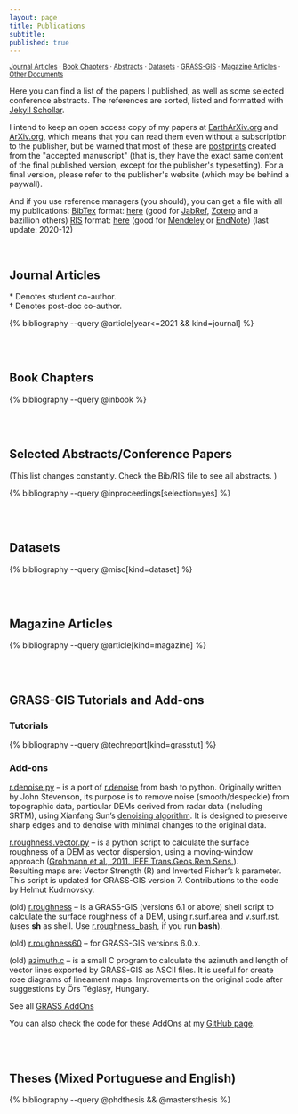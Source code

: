 ```yaml
---
layout: page
title: Publications
subtitle: 
published: true
---
```

<sup>[Journal Articles](#papers) · [Book Chapters](#chapters) · [Abstracts](#abstracts) · [Datasets](#datasets) · [GRASS-GIS](#grass) · [Magazine Articles](#magazine) · [Other Documents](#other)</sup>  

Here you can find a list of the papers I published, as well as some selected conference abstracts. The references are sorted, listed and formatted with [Jekyll Schollar](https://github.com/inukshuk/jekyll-scholar).   

I intend to keep an open access copy of my papers at [EarthArXiv.org](https://osf.io/preprints/eartharxiv/) and [ArXiv.org](https://arxiv.org/), which means that you can read them even without a subscription to the publisher, but be warned that most of these are [postprints](http://www.sherpa.ac.uk/romeoinfo.html) created from the "accepted manuscript" (that is, they have the exact same content of the final published version, except for the publisher's typesetting). For a final version, please refer to the publisher's website (which may be behind a paywall).  

And if you use reference managers (you should), you can get a file with all my publications: [BibTex](http://en.wikipedia.org/wiki/Bibtex) format: [here](../../downloads/CarlosGrohmann_papers.bib) (good for [JabRef](http://jabref.sourceforge.net/), [Zotero](http://www.zotero.org/) and a bazillion others) [RIS](http://en.wikipedia.org/wiki/RIS_\(file_format\)) format: [here](../../downloads/CarlosGrohmann_papers.ris) (good for [Mendeley](http://www.mendeley.com/) or [EndNote](http://endnote.com/)) (last update: 2020-12) 

<!-- &nbsp;   -->
&nbsp;  


<!-- <a name="landslides_lucas_meena"></a>
Meena, S.R., Soares, L.P., Grohmann, C.H., - Landslide Detection with Small Datasets: Evaluation of Machine and Deep Learning Algorithms.   -->

<!-- <a name="cuny_biogeography"></a>
Paz, Carnaval... Grohmann, C.H., 2021 - Environmental correlates of taxonomic and phylogenetic diversity in the Atlantic Forest.
_Journal of Biogeography_   -->

<!-- <a name="fruta_floodplains"></a>
Sawakuchi, A.O., Schultz, E., Pupim, F.N., Ribas, C.C., Bertassoli Jr., D.J., Souza, D.F., Cunha, D.F., Mazoca, C.E., Ferreira, M.P., Grohmann, C.H., Wanhfried, I.D., Chiessi, C.M., Cruz, F.W., Almeida, R.P. - Congruent expansion of Amazonian riverine environments and populations of birds specialized on seasonally flooded habitats -->

<!-- 

<a name="praias_natal_pca5017"></a>
Silva, B.B.S., Sergipe, P.P., Silva, R.S., Quintanilha, J.A., Grohmann, C.H. - Classificação supervisionada de imagens de satélite como ferramenta para análise temporal da morfodinâmica costeira entre as praias de Areia Preta e do Forte, Natal (RN).  
_Submitted for revision_  

<a name="alynne_pca5017"></a>
Affonso\*, A.A., Mandai, S.S., Portella, T.P., Grohmann, C.H., Quintanilha, J.A. - Assessing land use and land cover change in the Volta Grande do Xingu (Pará - Brazil) between 2000 and 2017.  
_Submitted for revision_  

<a name="landslides_helen_pca5017"></a>
Dias\*, H.C., Sandre, L.H., Alarcón, D.A.S., Grohmann, C.H., Quintanilha, J.A. - Landslides recognition using SVM, Random Forest and Maximum Likelihood on high-resolution satellite images: case study in Itaóca, southeastern Brazil.  
_Submitted for revision_  


<a name="lucas_unet"></a>
Soares\*, L.P., Dias\*, H.C., Grohmann, C.H. - Landslide Segmentation with U-Net: Evaluating Different Sampling Methods and Patch Sizes  
_Submitted for revision_  
Preprint available at [arXiv:2007.06672](https://arxiv.org/abs/2007.06672) [eess.IV] (open access)  
 -->



<a name="papers"></a>
## Journal Articles
\* Denotes student co-author.  
&dagger; Denotes post-doc co-author.  

{% bibliography --query @article[year<=2021 && kind=journal] %}

&nbsp;  
&nbsp; 
<a name="chapters"></a>
## Book Chapters  

{% bibliography --query @inbook %}

&nbsp;  
&nbsp; 
<a name="chapters"></a>
## Selected Abstracts/Conference Papers
(This list changes constantly. Check the Bib/RIS file to see all abstracts. )

{% bibliography --query @inproceedings[selection=yes] %}

&nbsp;  
&nbsp; 
<a name="datasets"></a>
## Datasets

{% bibliography --query @misc[kind=dataset] %}

&nbsp;  
&nbsp; 
<a name="magazine"></a>
## Magazine Articles

{% bibliography --query @article[kind=magazine] %}

&nbsp;  
&nbsp; 
<a name="grass"></a>
## GRASS-GIS Tutorials and Add-ons  
### Tutorials  

{% bibliography --query @techreport[kind=grasstut] %}

### Add-ons  
[r.denoise.py](https://github.com/CarlosGrohmann/grass_gis/tree/master/r_denoise_py) – is a port of [r.denoise](http://trac.osgeo.org/grass/browser/grass-addons/grass6/raster/r.denoise/description.html) from bash to python. Originally written by John Stevenson, its purpose is to remove noise (smooth/despeckle) from topographic data, particular DEMs derived from radar data (including SRTM), using Xianfang Sun’s [denoising algorithm](http://www.cs.cf.ac.uk/meshfiltering/index_files/Page342.htm). It is designed to preserve sharp edges and to denoise with minimal changes to the original data.  

[r.roughness.vector.py](http://grasswiki.osgeo.org/wiki/AddOns/GRASS7/raster#r.roughness.vector) – is a python script to calculate the surface roughness of a DEM as vector dispersion, using a moving-window approach ([Grohmann et al., 2011. IEEE Trans.Geos.Rem.Sens.](#ieee_roughness)).  
Resulting maps are: Vector Strength (R) and Inverted Fisher’s k parameter. This script is updated for GRASS-GIS version 7. Contributions to the code by Helmut Kudrnovsky.  

(old) [r.roughness](https://github.com/CarlosGrohmann/grass_gis/blob/master/r_roughness_old/r.roughness) – is a GRASS-GIS (versions 6.1 or above) shell script to calculate the surface roughness of a DEM, using r.surf.area and v.surf.rst. (uses **sh** as shell. Use [r.roughness_bash](https://github.com/CarlosGrohmann/grass_gis/blob/master/r_roughness_old/r.roughness_bash), if you run **bash**).  

(old) [r.roughness60](https://github.com/CarlosGrohmann/grass_gis/blob/master/r_roughness_old/r.roughness60) – for GRASS-GIS versions 6.0.x.  

(old) [azimuth.c](/downloads/azimuth2.c) – is a small C program to calculate the azimuth and length of vector lines exported by GRASS-GIS as ASCII files. It is useful for create rose diagrams of lineament maps.
Improvements on the original code after suggestions by Örs Téglásy, Hungary.  

See all [GRASS AddOns](http://grass.osgeo.org/download/addons/)  

You can also check the code for these AddOns at my [GitHub page](https://github.com/CarlosGrohmann/grass_gis).    


&nbsp;  
&nbsp; 
<a name="other"></a>
## Theses (Mixed Portuguese and English)

{% bibliography --query @phdthesis && @mastersthesis %}


